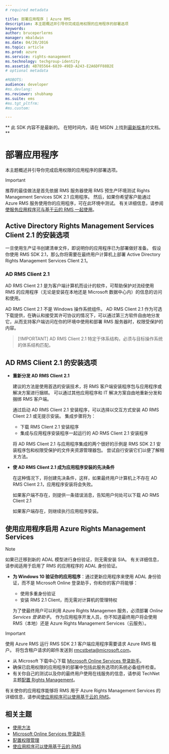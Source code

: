 ```yaml
---
# required metadata

title: 部署应用程序 | Azure RMS
description: 本主题概述并引导你完成启用权限的应用程序的部署选项
keywords:
author: bruceperlerms
manager: mbaldwin
ms.date: 04/28/2016
ms.topic: article
ms.prod: azure
ms.service: rights-management
ms.technology: techgroup-identity
ms.assetid: 4B785564-6839-49ED-A243-E2A6DFF88B2E
# optional metadata

#ROBOTS:
audience: developer
#ms.devlang:
ms.reviewer: shubhamp
ms.suite: ems
#ms.tgt_pltfrm:
#ms.custom:

---
```

** 此 SDK 内容不是最新的。 在短时间内，请在 MSDN 上找到[最新版本](https://msdn.microsoft.com/library/windows/desktop/hh535290(v=vs.85).aspx)的文档。 **
# 部署应用程序


本主题概述并引导你完成启用权限的应用程序的部署选项。

> [!IMPORTANT]
> 推荐的最佳做法是首先依据 RMS 服务器使用 RMS 预生产环境测试 Rights Management Services SDK 2.1 应用程序。 然后，如果你希望客户能通过 Azure RMS 服务使用你的应用程序，可在此环境中测试。 有关详细信息，请参阅[使服务应用程序可与基于云的 RMS 一起使用](how-to-use-file-api-with-aadrm-cloud.md)。

 

## Active Directory Rights Management Services Client 2.1 的安装选项

一旦使用生产证书创建清单文件，即说明你的应用程序已为部署做好准备。 假设你使用 RMS SDK 2.1，那么你将需要在最终用户计算机上部署 Active Directory Rights Management Services Client 2.1。

### AD RMS Client 2.1

AD RMS Client 2.1 是为客户端计算机而设计的软件，可帮助保护对流经使用 RMS 的应用程序（无论是安装在本地还是 Microsoft 数据中心内）的信息的访问和使用。

AD RMS Client 2.1 不是 Windows 操作系统组件。 AD RMS Client 2.1 作为可选下载提供，在确认和接受其许可协议的情况下，可以通过第三方软件自由地分发它，从而支持客户端访问在你的环境中使用和部署 RMS 服务器时，权限受保护的内容。

> [!IMPORTANT] AD RMS Client 2.1 特定于体系结构，必须与目标操作系统的体系结构匹配。


## AD RMS Client 2.1 的安装选项

-   **重新分发 AD RMS Client 2.1**

    建议的方法是使用首选的安装技术，将 RMS 客户端安装程序包与应用程序或解决方案进行捆绑。 可以通过其他应用程序和 IT 解决方案自由地重新分发和捆绑 RMS 客户端。

    通过启动 AD RMS Client 2.1 安装程序，可以选择以交互方式安装 AD RMS Client 2.1 或无提示安装。 集成步骤将为：

    -   下载 RMS Client 2.1 安装程序
    -   集成与应用程序安装程序一起运行的 AD RMS Client 2.1 安装程序

    将 AD RMS Client 2.1 与应用程序集成的两个很好的示例是 RMS SDK 2.1 安装程序包和权限受保护的文件夹资源管理器包。 尝试自行安装它们以便了解相关方法。

-   **使 AD RMS Client 2.1 成为应用程序安装的先决条件**

    在这种情况下，将创建先决条件，这样，如果最终用户计算机上不存在 AD RMS Client 2.1，应用程序安装将会失败。

    如果客户端不存在，则提供一条错误消息，告知用户何处可以下载 AD RMS Client 2.1

    如果客户端存在，则继续执行应用程序安装。

## 使用应用程序启用 Azure Rights Management Services

> [!NOTE]
> 如果已迁移到新的 ADAL 模型进行身份验证，则无需安装 SIA。 有关详细信息，请参阅适用于启用了 RMS 的应用程序的 ADAL 身份验证。

- **为 Windows 10 验证你的应用程序**：通过更新应用程序来使用 ADAL 身份验证，而不是 Microsoft Online 登录助手，你和你的客户将能够：
  - 使用多重身份验证
  - 安装 RMS 2.1 Client，而无需对计算机的管理特权
 
  为了使最终用户可以利用 Azure Rights Managemen 服务，必须部署 *Online Services 登录助手*。 作为应用程序开发人员，你不知道最终用户将会使用 RMS（本地）还是 Azure Rights Management Services（云服务）。

> [!IMPORTANT]
> 使用 Azure RMS 运行 RMS SDK 2.1 客户端应用程序需要请求 Azure RMS 租户。 将包含租户请求的邮件发送到 <rmcstbeta@microsoft.com>。

-   从 Microsoft 下载中心下载 [Microsoft Online Services 登录助手](http://www.microsoft.com/en-us/download/details.aspx?id=28177)。
-   确保已启用权限的应用程序的部署中包括此服务选项的系统必备组件检查。
-   有关你自己的测试以及你的最终用户使用在线服务的信息，请参阅 TechNet 主题[配置 Rights Management](https://TechNet.Microsoft.Com/en-us/library/jj585002.aspx)。

有关使你的应用程序能够将 RMS 用于 Azure Rights Management Services 的详细信息，请参阅[使应用程序可以使用基于云的 RMS](how-to-use-file-api-with-aadrm-cloud.md)。

## 相关主题

* [使用方法](how-to-use-msipc.md)
* [Microsoft Online Services 登录助手](http://www.microsoft.com/en-us/download/details.aspx?id=28177)
* [配置权限管理](https://TechNet.Microsoft.Com/en-us/library/jj585002.aspx)
* [使应用程序可以使用基于云的 RMS](how-to-use-file-api-with-aadrm-cloud.md)
 

 





<!--HONumber=Jun16_HO1-->



